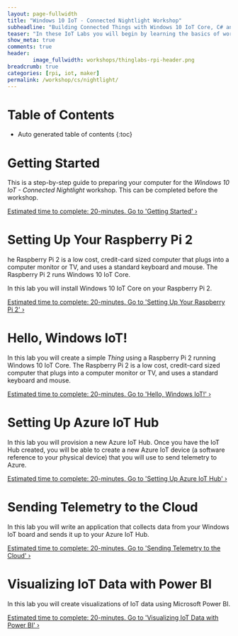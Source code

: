 ```yaml
---
layout: page-fullwidth
title: "Windows 10 IoT - Connected Nightlight Workshop"
subheadline: "Building Connected Things with Windows 10 IoT Core, C# and Azure IoT Hubs"
teaser: "In these IoT Labs you will begin by learning the basics of working with Windows 10 IoT Core connected to sensors and devices. You will move on to connecting the device to the Cloud. You will learn how to leverage Microsoft Azure services to collect data and control devices and use advanced services like analytics and machine learning to discover insights using your Things."
show_meta: true
comments: true
header: 
        image_fullwidth: workshops/thinglabs-rpi-header.png
breadcrumb: true
categories: [rpi, iot, maker]
permalink: /workshop/cs/nightlight/
---
```


# Table of Contents
*  Auto generated table of contents
{:toc}


# Getting Started
This is a step-by-step guide to preparing your computer for the _Windows 10 IoT - Connected Nightlight_ workshop. This can be completed before the workshop.

<a class="radius button small" href="./getting-started/">Estimated time to complete: 20-minutes. Go to  'Getting Started' ›</a>

# Setting Up Your Raspberry Pi 2
he Raspberry Pi 2 is a low cost, credit-card sized computer that plugs into a computer monitor or TV, and uses a standard keyboard and mouse. The Raspberry Pi 2 runs Windows 10 IoT Core.

In this lab you will install Windows 10 IoT Core on your Raspberry Pi 2.

<a class="radius button small" href="./setup-rpi2/">Estimated time to complete: 20-minutes. Go to  'Setting Up Your Raspberry Pi 2' ›</a>

# Hello, Windows IoT!
In this lab you will create a simple _Thing_ using a Raspberry Pi 2 running Windows 10 IoT Core. The Raspberry Pi 2 is a low cost, credit-card sized computer that plugs into a computer monitor or TV, and uses a standard keyboard and mouse.

<a class="radius button small" href="./hello-windows-iot/">Estimated time to complete: 20-minutes. Go to  'Hello, Windows IoT!' ›</a>

# Setting Up Azure IoT Hub
In this lab you will provision a new Azure IoT Hub. Once you have the IoT Hub created, you will be able to create a new Azure IoT device (a software reference to your physical device) that you will use to send telemetry to Azure.

<a class="radius button small" href="./setup-azure-iot-hub/">Estimated time to complete: 20-minutes. Go to  'Setting Up Azure IoT Hub' ›</a>

# Sending Telemetry to the Cloud
In this lab you will write an application that collects data from your Windows IoT board and sends it up to your Azure IoT Hub.

<a class="radius button small" href="./sending-telemetry/">Estimated time to complete: 20-minutes. Go to  'Sending Telemetry to the Cloud' ›</a>

# Visualizing IoT Data with Power BI
In this lab you will create visualizations of IoT data using Microsoft Power BI.

<a class="radius button small" href="./visualize-iot-with-powerbi/">Estimated time to complete: 20-minutes. Go to  'Visualizing IoT Data with Power BI' ›</a>
